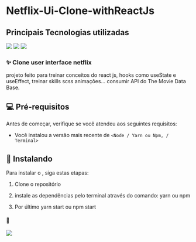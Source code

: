 # Netflix-Ui-Clone-withReactJs



## Principais Tecnologias utilizadas


<img src="https://img.shields.io/badge/React-20232A?style=for-the-badge&logo=react&logoColor=61DAFB"> <img src="https://img.shields.io/badge/javascript-%23323330.svg?style=for-the-badge&logo=javascript&logoColor=%23F7DF1E"> <img src="https://img.shields.io/badge/Sass-CC6699?style=for-the-badge&logo=sass&logoColor=white">






### ✨ Clone user interface netflix

projeto feito para treinar conceitos do react js, hooks como useState e useEffect, treinar skills scss animações...
consumir API do The Movie Data Base.


## 💻 Pré-requisitos

Antes de começar, verifique se você atendeu aos seguintes requisitos:
* Você instalou a versão mais recente de `<Node / Yarn ou Npm, / Terminal>`

## 🚀 Instalando <Netflix-Ui-Clone-withReactJs>

Para instalar o <Netflix-Ui-Clone-withReactJs>, siga estas etapas:

1. Clone o repositório
  
2. instale as dependências pelo terminal através do comando: yarn ou npm 
  
3. Por último yarn start ou npm start
  
 
  
  #### 💖
  
  
  <a href="https://www.linkedin.com/in/rodrigo-avel%C3%B5es-de-paulo-a4a560208/"><img src="https://img.shields.io/badge/linkedin-%230077B5.svg?style=for-the-badge&logo=linkedin&logoColor=white"><a/>
    
  
  
